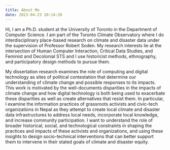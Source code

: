 ```yaml
---
title: About Me
date: 2023-04-23 10:14:20
---
```


Hi, I am a Ph.D. student at the University of Toronto in the Department of Computer Science. I am part of the Toronto Climate Observatory where I do interdisciplinary place-based research on climate and disaster data under the supervision of Professor Robert Soden. My research interests lie at the intersection of Human Computer Interaction, Critical Data Studies, and Feminist and Decolonial STS and I use historicist methods, ethnography, and participatory design methods to pursue them. 
 
My dissertation research examines the role of computing and digital technology as sites of political contestation that determine our understanding of climate change and possible responses to its impacts. This work is motivated by the well-documents disparities in the impacts of climate change and how digital technology is both being used to exacerbate these disparities as well as create alternatives that resist them.  In particular, I examine the information practices of grassroots activists and civic-tech organizations in Nepal as they attempt to create local climate and disaster data infrastructures to address local needs, incorporate local knowledge, and increase community participation. I want to understand the role of broader historical, social, and technological constraints in shaping the practices and impacts of these activists and organizations, and using these insights to design socio-technical interventions that can better support them to intervene in their stated goals of climate and disaster equity.


